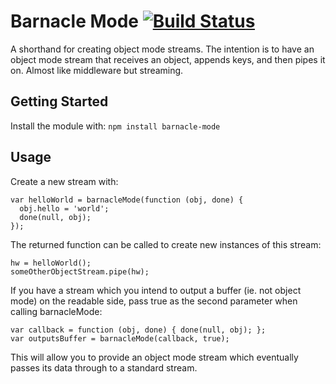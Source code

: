 # Barnacle Mode [![Build Status](https://secure.travis-ci.org/connrs/node-barnacle-mode.png?branch=master)](http://travis-ci.org/connrs/node-barnacle-mode)

A shorthand for creating object mode streams. The intention is to have an object mode stream that receives an object, appends keys, and then pipes it on. Almost like middleware but streaming.

## Getting Started

Install the module with: `npm install barnacle-mode`

## Usage

Create a new stream with:

    var helloWorld = barnacleMode(function (obj, done) {
      obj.hello = 'world';
      done(null, obj);
    });

The returned function can be called to create new instances of this stream:

    hw = helloWorld();
    someOtherObjectStream.pipe(hw);

If you have a stream which you intend to output a buffer (ie. not object mode) on the readable side, pass true as the second parameter when calling barnacleMode:

    var callback = function (obj, done) { done(null, obj); };
    var outputsBuffer = barnacleMode(callback, true);

This will allow you to provide an object mode stream which eventually passes its data through to a standard stream.
